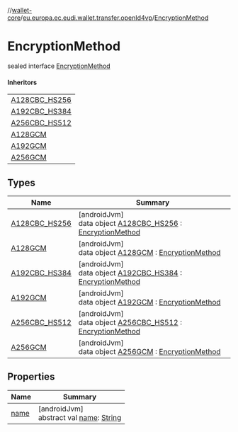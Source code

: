 //[wallet-core](../../../index.md)/[eu.europa.ec.eudi.wallet.transfer.openId4vp](../index.md)/[EncryptionMethod](index.md)

# EncryptionMethod

sealed interface [EncryptionMethod](index.md)

#### Inheritors

| |
|---|
| [A128CBC_HS256](-a128-c-b-c_-h-s256/index.md) |
| [A192CBC_HS384](-a192-c-b-c_-h-s384/index.md) |
| [A256CBC_HS512](-a256-c-b-c_-h-s512/index.md) |
| [A128GCM](-a128-g-c-m/index.md) |
| [A192GCM](-a192-g-c-m/index.md) |
| [A256GCM](-a256-g-c-m/index.md) |

## Types

| Name                                          | Summary                                                                                                  |
|-----------------------------------------------|----------------------------------------------------------------------------------------------------------|
| [A128CBC_HS256](-a128-c-b-c_-h-s256/index.md) | [androidJvm]<br>data object [A128CBC_HS256](-a128-c-b-c_-h-s256/index.md) : [EncryptionMethod](index.md) |
| [A128GCM](-a128-g-c-m/index.md)               | [androidJvm]<br>data object [A128GCM](-a128-g-c-m/index.md) : [EncryptionMethod](index.md)               |
| [A192CBC_HS384](-a192-c-b-c_-h-s384/index.md) | [androidJvm]<br>data object [A192CBC_HS384](-a192-c-b-c_-h-s384/index.md) : [EncryptionMethod](index.md) |
| [A192GCM](-a192-g-c-m/index.md)               | [androidJvm]<br>data object [A192GCM](-a192-g-c-m/index.md) : [EncryptionMethod](index.md)               |
| [A256CBC_HS512](-a256-c-b-c_-h-s512/index.md) | [androidJvm]<br>data object [A256CBC_HS512](-a256-c-b-c_-h-s512/index.md) : [EncryptionMethod](index.md) |
| [A256GCM](-a256-g-c-m/index.md)               | [androidJvm]<br>data object [A256GCM](-a256-g-c-m/index.md) : [EncryptionMethod](index.md)               |

## Properties

| Name | Summary |
|---|---|
| [name](name.md) | [androidJvm]<br>abstract val [name](name.md): [String](https://kotlinlang.org/api/latest/jvm/stdlib/kotlin/-string/index.html) |
